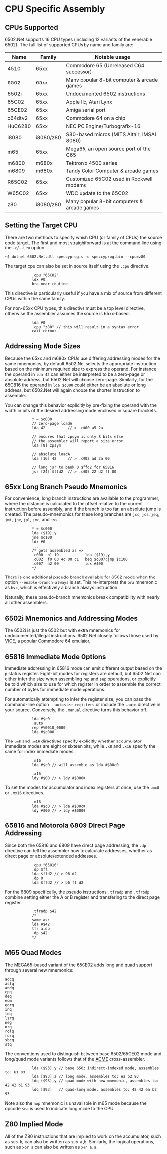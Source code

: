 ﻿# CPU Specific Assembly

## CPUs Supported

6502.Net supports 16 CPU types (including 12 variants of the venerable 6502). The full list of supported CPUs by name and family are:

| Name      | Family	| Notable usage                                 |
|-----------|-----------|-----------------------------------------------|
| 4510	    | 65xx	    | Commodore 65 (Unreleased C64 successor)       |
| 6502	    | 65xx	    | Many popular 8-bit computer & arcade games    |
| 6502i	    | 65xx	    | Undocumented 6502 instructions                |
| 65C02	    | 65xx	    | Apple IIc, Atari Lynx                         |
| 65CE02	| 65xx	    | Amiga serial port                             |
| c64dtv2   | 65xx	    | Commodore 64 on a chip                        |
| HuC6280   | 65xx	    | NEC PC Engine/Turbografix-16                  |
| i8080	    | i8080/z80 | S80-based micros (MITS Altair, IMSAI 8080)    |
| m65	    | 65xx	    | Mega65, an open source port of the C65        |
| m6800	    | m680x	    | Tektronix 4500 series                         |
| m6809	    | m680x	    | Tandy Color Computer & arcade games           |
| R65C02	| 65xx	    | Customized 65C02 used in Rockwell modems      |
| W65C02	| 65xx	    | WDC update to the 65C02                       |
| z80	    | i8080/z80	| Many popular 8-bit computers & arcade games   |

## Setting the Target CPU

There are two methods to specify which CPU (or family of CPUs) the source code target. The first and most straightforward is at the command line using the `-c`/`--CPU` option.

```
~$ dotnet 6502.Net.dll speccyprog.s -o speccyprog.bin --cpu=z80
```

The target cpu can also be set in source itself using the `.cpu` directive. 

```
            .cpu "65C02"
            ldx #0
            bra near_routine
```

This directive is particularly useful if you have a mix of source from different CPUs within the same family.

For non-65xx CPU types, this directive must be a top level directive, otherwise the assembler assumes the source is 65xx-based.

```
            lda #0
            .cpu "z80" // this will result in a syntax error
            call chrout 
```

## Addressing Mode Sizes

Because the 65xx and m680x CPUs use differing addressing modes for the same mnemonics, by default 6502.Net selects the appropriate instruction based on the minimum required size to express the operand. For instance the operand in `lda 42` can either be interpreted to be a zero-page or absolute address, but 6502.Net will choose zero-page. Similarly, for the 65C816 the operand in `lda $c000` could either be an absolute or long address, but 6502.Net will again choose the shorter instruction to assemble.

You can change this behavior explicitly by pre-fixing the operand with the width in bits of the desired addressing mode enclosed in square brackets.

```
            * = $c000
            // zero-page loadA
            lda 42          // > .c000 a5 2a

            // ensures that zpsym is only 8 bits else
            // the assembler will report a size error
            lda [8] zpsym   

            // absolute loadA
            lda [16] 42     // > .c002 ad 2a 00

            // long jsr to bank 0 $ffd2 for 65816
            jsr [24] $ffd2  // > .c005 22 d2 ff 00
```

## 65xx Long Branch Pseudo Mnemonics

For convenience, long branch instructions are available to the programmer, where the distance is calculated to the offset relative to the current instruction before assembly, and if the branch is too far, an absolute jump is created. The pseudo-mnemonics for these long branches are `jcc`, `jcs`, `jeq`, `jmi`, `jne`, `jpl`, `jvc`, and `jvs`.

```
            * = $c000
            lda ($19),y
            jne $c100
            ldx #0
            ...
            /* gets assembled as =>
            .c000  b1 19            lda ($19),y
            .c002  f0 03 4c 00 c1   beq $c007:jmp $c100
            .c007  a2 00	        ldx #$00
            */
```

There is one additional pseudo branch available for 6502 mode when the option `--enable-branch-always` is set. This re-interprets the `bra` mnemonic as `bvc`, which is effectively a branch always instruction.

Naturally, these pseudo-branch mnemonics break compatibility with nearly all other assemblers.

## 6502i Mnemonics and Addressing Modes

The 6502i is just the 6502 but with extra mnemonics for undocumented/illegal instructions. 6502.Net closely follows those used by [VICE](https://vice-emu.sourceforge.io/), a popular Commodore 64 emulator.

## 65816 Immediate Mode Options

Immediate addressing in 65816 mode can emit different output based on the `p` status register. Eight-bit modes for registers are default, but 6502.Net can either infer the size when assembling `rep` and `sep` operations, or explicitly be told which size to use for which register in order to assemble the correct number of bytes for immediate mode operations.

For automatically attempting to infer the register size, you can pass the command-line option `--autosize-registers` or include the `.auto` directive in your source. Conversely, the `.manual` directive turns this behavior off.

```
            lda #$c0
            .auto
            rep #%0010_0000
            lda #$c000
```

The `.m8` and `.m16` directives specify explicitly whether accumulator immediate modes are eight or sixteen bits, while `.x8` and `.x16` specify the same for index immediate modes.

```
            .m16
            lda #$c0 // will assemble as lda #$00c0

            .x16
            ldy #$00 // > ldy #$0000
```

To set the modes for accumulator and index registers at once, use the `.mx8` or `.mx16` directives.

```
            .m16
            lda #$c0 // > lda #$00c0
            ldy #$00 // > ldy #$0000
```

## 65816 and Motorola 6809 Direct Page Addressing

Since both the 65816 and 6809 have direct page addressing, the `.dp` directive can tell the assembler how to calculate addresses, whether as direct page or absolute/extended addresses.

```
            .cpu "65816"
            .dp $ff
            lda $ffd2 // > 96 d2
            .dp 0	
            lda $ffd2 // > b6 ff d2
```

For the 6809 specifically, the pseudo instructions `.tfradp` and `.tfrbdp` combine setting either the A or B register and transfering to the direct page register.

```
            .tfradp $42
            /*
            same as:
            lda #$42
            tfr a,dp
            .dp $42
            */
```

## M65 Quad Modes

The MEGA65-based variant of the 65CE02 adds long and quad support through several new mnemonics:

```
adcq
aslq
andq
cpq
deq
eom
eorq
inq
ldq
lsrq
neg
orq
rolq
rorq
sbcq
stq
```

The conventions used to distinguish between base 6502/65CE02 mode and long/quad mode variants follows that of the [ACME](https://sourceforge.net/projects/acme-crossass/) cross-assembler.

```
            lda ($93),y // base 6502 indirect-indexed mode, assembles to: b1 93
            lda [$93],z // long mode, assembles to: ea b2 93
            ldq ($93),y // quad mode with new mnemonic, assembles to: 42 42 b1 93
            ldq [$93]   // quad-long mode, assembles to: 42 42 ea b2 93
```

Note also the `nop` mnemonic is unavailable in m65 mode because the opcode `$ea` is used to indicate long mode to the CPU.

## Z80 Implied Mode

All of the Z80 instructions that are implied to work on the accumulator, such as `sub b`, can also be written as `sub a,b`. Similarly, the logical operations, such as `xor a` can also be written as `xor a,a`.

